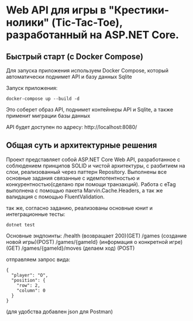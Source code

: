 # Web API для игры в "Крестики-нолики" (Tic-Tac-Toe), разработанный на ASP.NET Core.

## Быстрый старт (с Docker Compose)
Для запуска приложения используем Docker Compose, который автоматически поднимет API и базу данных Sqlite

Запуск приложения:
```
docker-compose up --build -d
```
Это соберет образ API, поднимет контейнеры API и Sqlite, а также применит миграции базы данных 

API будет доступен по адресу: http://localhost:8080/

##  Общая суть и архитектурные решения
Проект представляет собой ASP.NET Core Web API, разработанное с соблюдением принципов SOLID и чистой архитектуры, с разбитием на слои, реализованный через паттерн Repository.
Выполнены все основные задания связанные с идемпотентностью и конкурентностью(сделано при помощи транзакций).
Работа с eTag выполнена с помощью пакета Marvin.Cache.Headers, а так же валидация с помощью FluentValidation.

так же, согласно заданию, реализованы основные юнит и интеграционные тесты:
```
dotnet test
```
Основные эндпоинты:
/health (возвращает 200)(GET)
/games (создание новой игры)(POST)
/games/{gameId} (информация о конкретной игре)(GET)
/games/{gameId}/moves (делаем ход) (POST)


отправляем запрос вида:
```
{
  "player": "O",
  "position": {
    "row": 2,
    "column": 0
  }
}
```

(для удобства добавлен json для Postman)
